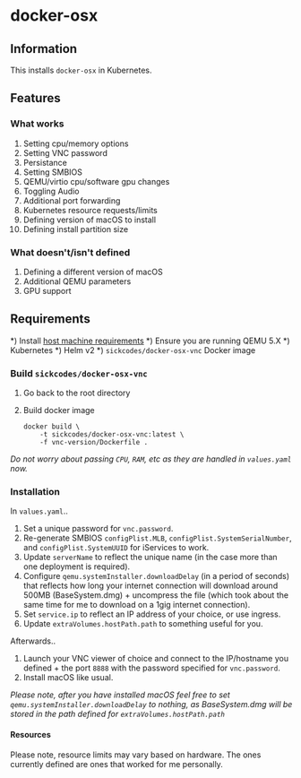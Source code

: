 # docker-osx

## Information

This installs `docker-osx` in Kubernetes.

## Features

### What works
1) Setting cpu/memory options
1) Setting VNC password
1) Persistance
1) Setting SMBIOS
1) QEMU/virtio cpu/software gpu changes
1) Toggling Audio
1) Additional port forwarding
1) Kubernetes resource requests/limits
1) Defining version of macOS to install
1) Defining install partition size

### What doesn't/isn't defined
1) Defining a different version of macOS
1) Additional QEMU parameters
1) GPU support

## Requirements

*) Install [host machine requirements](https://github.com/cephasara/Docker-OSX#requirements-kvm-on-the-host)
    *) Ensure you are running QEMU 5.X
*) Kubernetes
*) Helm v2
*) `sickcodes/docker-osx-vnc` Docker image

### Build `sickcodes/docker-osx-vnc`

1) Go back to the root directory
1) Build docker image

    ```
    docker build \
        -t sickcodes/docker-osx-vnc:latest \
        -f vnc-version/Dockerfile .
    ```

_Do not worry about passing `CPU`, `RAM`, etc as they are handled in `values.yaml` now._

### Installation

In `values.yaml`..

1) Set a unique password for `vnc.password`.
1) Re-generate SMBIOS `configPlist.MLB`, `configPlist.SystemSerialNumber`, and `configPlist.SystemUUID` for iServices to work.
1) Update `serverName` to reflect the unique name (in the case more than one deployment is required).
1) Configure `qemu.systemInstaller.downloadDelay` (in a period of seconds) that reflects how long your internet connection will download
    around 500MB (BaseSystem.dmg) + uncompress the file (which took about the same time for me to download on a 1gig internet connection).
1) Set `service.ip` to reflect an IP address of your choice, or use ingress.
1) Update `extraVolumes.hostPath.path` to something useful for you.

Afterwards..

1) Launch your VNC viewer of choice and connect to the IP/hostname you defined + the port `8888` with the password specified
    for `vnc.password`.
1) Install macOS like usual.

_Please note, after you have installed macOS feel free to set `qemu.systemInstaller.downloadDelay` to nothing, as BaseSystem.dmg will be stored in the path defined for `extraVolumes.hostPath.path`_

#### Resources

Please note, resource limits may vary based on hardware. The ones currently defined are ones that worked for me personally.